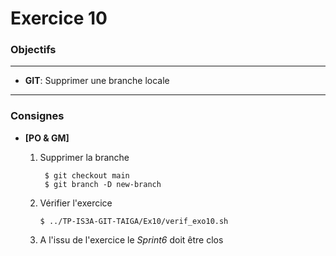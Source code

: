 Exercice 10
===

### Objectifs
--- 

* **GIT**: Supprimer une branche locale

---	
### Consignes


* **[PO & GM]** 

	1. Supprimer la branche

			$ git checkout main
			$ git branch -D new-branch
			
	3.  Vérifier l'exercice
		
			$ ../TP-IS3A-GIT-TAIGA/Ex10/verif_exo10.sh
				
	4. A l'issu de l'exercice le *Sprint6* doit être clos


